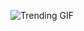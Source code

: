![Trending GIF](https://media2.giphy.com/media/v1.Y2lkPThiYjIxNzcyN3QyejdkMjJpY3ByY2Vwd2txeW11MW9jbGdleGRjdm12M3V6dGlreCZlcD12MV9naWZzX3NlYXJjaCZjdD1n/GfLyPobJEnWDBJOhye/giphy.gif)
